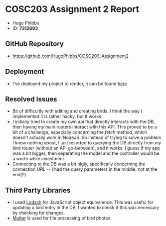 # COSC203 Assignment 2 Report

- Hugo Phibbs
- ID: **7312693**

## GitHub Repository
- https://github.com/HugoPhibbs/COSC203_Assignment2

## Deployment
- I've deployed my project to render, it can be found [here](https://cosc203-assignment2.onrender.com)

## Resolved Issues
- Bit of difficultly with editing and creating birds. I think the way I implemented it is rather hacky, but it works. 
- I initially tried to create my own api that directly interacts with the DB, then having my main routers interact with this API. This proved to be a bit of a challenge, especially concerning the *fetch* method, which doesn't actually work in NodeJS. So instead of trying to solve a problem I knew nothing about, I just resorted to querying the DB directly from my bird router (without an API go-between), and it works. I guess if my app was a bit bigger, then seperating the model and the controller would be a worth while investment.
- Connecting to the DB was a bit nigly, specifically concerning the connection URL -- I had the query parameters in the middle, not at the end(!!)


## Third Party Libraries
- I used [Lodash](https://lodash.com/) for JavaScript object equivalence. This was useful for updating a bird entry in the DB, I wanted to check if this was necessary by checking for changes.
- [Multer](https://www.npmjs.com/package/multer) is used for file processing of bird photos
